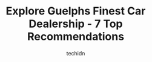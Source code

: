 ---
layout: ampstory
image: https://i0.wp.com/www.auto.or.id/wp-content/uploads/2023/06/milburns-auto-sales-service-0-guelph-1686325871.jpeg?resize=640,853
author: techidn
featured: false
description: Guelph, Ontario, Canada is a haven for Car Dealership enthusiasts, boasting an impressive array of 7 top-notch establishments. Whether youre a seasoned connoisseur or simply curious to expl
title: Explore Guelphs Finest Car Dealership - 7 Top Recommendations
cover:
   title: Explore Guelphs Finest Car Dealership - 7 Top Recommendations
   subtitle: AUTO.OR.ID
   background: https://www.auto.or.id/wp-content/uploads/2023/06/milburns-auto-sales-service-0-guelph-1686325871.jpeg

pages: 
 - layout: thirds
   top: <h1>#1 AutoMarket</h1>
   bottom: "<p>My family and I are so happy with our transaction with Auto market. We set an appointment same day and we were entertained by Brandy, Tom and Karolina. They are all nice.</p>"
   background: https://www.auto.or.id/wp-content/uploads/2023/06/milburns-auto-sales-service-1-guelph-1686325872.jpeg
   backgroundblur: true
 - layout: thirds
   top: <h1>#2 Riverside Auto Sales (Guelph)</h1>
   bottom: "<p>600 Elmira Rd N, Guelph, ON N1K 1C5, Canada</p>"
   background: https://www.auto.or.id/wp-content/uploads/2023/06/milburns-auto-sales-service-2-guelph-1686325873.jpeg
   cta:
      link: https://www.auto.or.id/explore-guelphs-finest-car-dealership-7-top-recommendations/
      text: Explore Guelphs Finest Car Dealership - 7 Top Recommendations
 - layout: thirds
   top: <h1>#3 Milburns Auto Sales & Service</h1>
   bottom: "<p>219 Brock Rd N, Guelph, ON N1L 1K5, Canada</p>"
   background: https://images.unsplash.com/photo-1508974239320-0a029497e820?ixlib=rb-4.0.3&ixid=MnwxMjA3fDB8MHxwaG90by1wYWdlfHx8fGVufDB8fHx8&auto=format&fit=crop&w=640&h=853&q=80
   cta:
      link: https://www.auto.or.id/explore-guelphs-finest-car-dealership-7-top-recommendations/
      text: Explore Guelphs Finest Car Dealership - 7 Top Recommendations
 - layout: thirds
   top: <h1>#4 S.A.S.S. Auto Group</h1>
   bottom: "<p>955 Woodlawn Rd W #1, Guelph, ON N1K 1C9, Canada</p>"
   background: https://images.unsplash.com/photo-1630381933629-1ea495aab22d?ixlib=rb-4.0.3&ixid=MnwxMjA3fDB8MHxwaG90by1wYWdlfHx8fGVufDB8fHx8&auto=format&fit=crop&w=640&h=853&q=80
   cta:
      link: https://www.auto.or.id/explore-guelphs-finest-car-dealership-7-top-recommendations/
      text: Explore Guelphs Finest Car Dealership - 7 Top Recommendations
 - layout: thirds
   top: <h1>#5 Auto Matters Ltd.</h1>
   bottom: "<p>26 Beaumont Crescent, Guelph, ON N1E 6A7, Canada</p>"
   background: https://images.unsplash.com/photo-1653047256226-5abbfa82f1d7?ixlib=rb-4.0.3&ixid=MnwxMjA3fDB8MHxwaG90by1wYWdlfHx8fGVufDB8fHx8&auto=format&fit=crop&w=640&h=853&q=80
   cta:
      link: https://www.auto.or.id/explore-guelphs-finest-car-dealership-7-top-recommendations/
      text: Explore Guelphs Finest Car Dealership - 7 Top Recommendations
 - layout: thirds
   top: <h1>#6 Royal City Fine Cars</h1>
   bottom: "<p>10 Malcolm Rd, Guelph, ON N1K 1A9, Canada</p>"
   background: https://images.unsplash.com/photo-1574524096264-8d7e68d047f3?ixlib=rb-4.0.3&ixid=MnwxMjA3fDB8MHxwaG90by1wYWdlfHx8fGVufDB8fHx8&auto=format&fit=crop&w=640&h=853&q=80
   cta:
      link: https://www.auto.or.id/explore-guelphs-finest-car-dealership-7-top-recommendations/
      text: Explore Guelphs Finest Car Dealership - 7 Top Recommendations
 - layout: thirds
   top: <h1>#7 4X4 AUTO SALES</h1>
   bottom: "<p>599 York Rd, Guelph, ON N1E 3J3, Canada</p>"
   background: https://images.unsplash.com/photo-1583169215889-68d12eea7c1e?ixlib=rb-4.0.3&ixid=MnwxMjA3fDB8MHxwaG90by1wYWdlfHx8fGVufDB8fHx8&auto=format&fit=crop&w=640&h=853&q=80
   cta:
      link: https://www.auto.or.id/explore-guelphs-finest-car-dealership-7-top-recommendations/
      text: Explore Guelphs Finest Car Dealership - 7 Top Recommendations
 - layout: thirds
   middle: Continue reading...
   background: https://images.unsplash.com/photo-1568616389075-7ec27e747c9a?ixlib=rb-4.0.3&ixid=MnwxMjA3fDB8MHxwaG90by1wYWdlfHx8fGVufDB8fHx8&auto=format&fit=crop&w=640&h=853&q=80
   cta:
      link: https://www.auto.or.id/explore-guelphs-finest-car-dealership-7-top-recommendations/
      text: Explore Guelphs Finest Car Dealership - 7 Top Recommendations

---